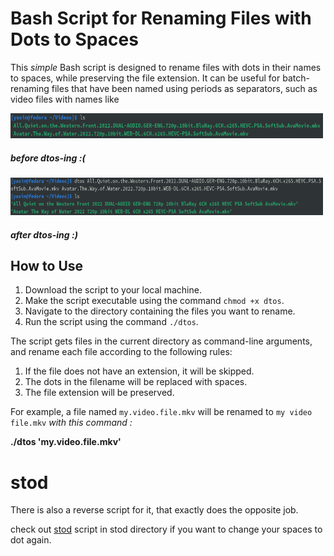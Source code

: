 

# Bash Script for Renaming Files with Dots to Spaces

This *simple* Bash script is designed to rename files with dots in their names to spaces, while preserving the file extension. It can be useful for batch-renaming files that have been named using periods as separators, such as video files with names like 

<img src="pics/S1.png" alt="before dtos-ing" width="500" height="40">

##### before dtos-ing :(

<img src="pics/S2.png" alt="before dtos-ing" width="500" height="60">

##### after dtos-ing :)
## How to Use

1. Download the script to your local machine.
2. Make the script executable using the command `chmod +x dtos`.
3. Navigate to the directory containing the files you want to rename.
4. Run the script using the command `./dtos`.

The script gets files in the current directory as command-line arguments, and rename each file according to the following rules:

1. If the file does not have an extension, it will be skipped.
2. The dots in the filename will be replaced with spaces.
3. The file extension will be preserved.

For example, a file named `my.video.file.mkv` will be renamed to `my video file.mkv` *with this command :*

**./dtos  'my.video.file.mkv'**


# stod

There is also a reverse script for it, that exactly does the opposite job.

check out [stod](https://github.com/Yasin1ar/dtos/tree/main/stod) script in stod directory if you want to change your spaces to dot again.

